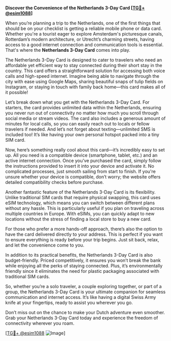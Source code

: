 **Discover the Convenience of the Netherlands 3-Day Card [[TG💪+ @esim1088](https://t.me/s/esim1088)]**

When you’re planning a trip to the Netherlands, one of the first things that should be on your checklist is getting a reliable mobile phone or data card. Whether you're a tourist eager to explore Amsterdam's picturesque canals, Rotterdam’s modern architecture, or Utrecht’s charming streets, having access to a good internet connection and communication tools is essential. That's where the **Netherlands 3-Day Card** comes into play.

The Netherlands 3-Day Card is designed to cater to travelers who need an affordable yet efficient way to stay connected during their short stay in the country. This card offers a straightforward solution for accessing both voice calls and high-speed internet. Imagine being able to navigate through the city with ease using Google Maps, sharing beautiful snaps of tulip fields on Instagram, or staying in touch with family back home—this card makes all of it possible!

Let’s break down what you get with the Netherlands 3-Day Card. For starters, the card provides unlimited data within the Netherlands, ensuring you never run out of connectivity no matter how much you scroll through social media or stream videos. The card also includes a generous amount of minutes for local calls, so you can easily reach out to locals or fellow travelers if needed. And let’s not forget about texting—unlimited SMS is included too! It’s like having your own personal hotspot packed into a tiny SIM card.

Now, here’s something really cool about this card—it’s incredibly easy to set up. All you need is a compatible device (smartphone, tablet, etc.) and an active internet connection. Once you’ve purchased the card, simply follow the instructions provided to insert it into your device and activate it. No complicated processes, just smooth sailing from start to finish. If you're unsure whether your device is compatible, don’t worry; the website offers detailed compatibility checks before purchase.

Another fantastic feature of the Netherlands 3-Day Card is its flexibility. Unlike traditional SIM cards that require physical swapping, this card uses eSIM technology, which means you can switch between different plans without any hassle. This is particularly useful if you plan on traveling across multiple countries in Europe. With eSIMs, you can quickly adapt to new locations without the stress of finding a local store to buy a new card.

For those who prefer a more hands-off approach, there’s also the option to have the card delivered directly to your address. This is perfect if you want to ensure everything is ready before your trip begins. Just sit back, relax, and let the convenience come to you.

In addition to its practical benefits, the Netherlands 3-Day Card is also budget-friendly. Priced competitively, it ensures you won’t break the bank while enjoying all the perks of staying connected. Plus, it’s environmentally friendly since it eliminates the need for plastic packaging associated with traditional SIM cards.

So, whether you’re a solo traveler, a couple exploring together, or part of a group, the Netherlands 3-Day Card is your ultimate companion for seamless communication and internet access. It’s like having a digital Swiss Army knife at your fingertips, ready to assist you wherever you go.

Don’t miss out on the chance to make your Dutch adventure even smoother. Grab your Netherlands 3-Day Card today and experience the freedom of connectivity wherever you roam. 

[[TG💪+ @esim1088](https://t.me/s/esim1088) ![Image](https://i.postimg.cc/Y0z9fWf4/image.png)]